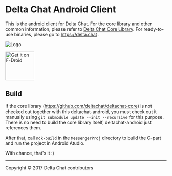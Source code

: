 Delta Chat Android Client
================================================================================

This is the android client for Delta Chat.  For the core library and other common
information, please refer to [Delta Chat Core Library](https://github.com/deltachat/deltachat-core).
For ready-to-use binaries, please go to https://delta.chat .

![Logo](https://delta.chat/assets/features/start-img4.png)

<a href="https://f-droid.org/packages/com.b44t.messenger/" target="_blank">
<img src="https://f-droid.org/badge/get-it-on.png" alt="Get it on F-Droid" height="90"/></a>

Build
--------------------------------------------------------------------------------

If the core library (https://github.com/deltachat/deltachat-core) is not checked
out together with this deltachat-android, you must check out it manually using
`git submodule update --init --recursive` for this purpose.  There is no need to 
build the core library itself, deltachat-android just references them.

After that, call `ndk-build` in the `MessengerProj` directory to build the C-part
and run the project in Android Atudio.

With chance, that's it :)

---

Copyright © 2017 Delta Chat contributors
